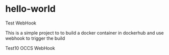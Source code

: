 # hello-world 
Test WebHook

This is a simple project to to build a docker container in dockerhub and use webhook to trigger the build


Test10 OCCS WebHook 


